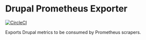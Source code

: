 # Drupal Prometheus Exporter

[![CircleCI](https://circleci.com/gh/previousnext/prometheus_exporter.svg?style=svg)](https://circleci.com/gh/previousnext/prometheus_exporter)

Exports Drupal metrics to be consumed by Prometheus scrapers.
